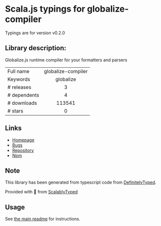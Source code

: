
# Scala.js typings for globalize-compiler

Typings are for version v0.2.0

## Library description:
Globalize.js runtime compiler for your formatters and parsers

|                    |                 |
| ------------------ | :-------------: |
| Full name          | globalize-compiler |
| Keywords           | globalize |
| # releases         | 3 |
| # dependents       | 4 |
| # downloads        | 113541 |
| # stars            | 0 |

## Links
- [Homepage](https://github.com/globalizejs/globalize-compiler)
- [Bugs](https://github.com/globalizejs/globalize-compiler/issues)
- [Repository](https://github.com/globalizejs/globalize-compiler)
- [Npm](https://www.npmjs.com/package/globalize-compiler)
    


## Note
This library has been generated from typescript code from [DefinitelyTyped](https://definitelytyped.org).

Provided with :purple_heart: from [ScalablyTyped](https://github.com/oyvindberg/ScalablyTyped)

## Usage
See [the main readme](../../readme.md) for instructions.


